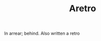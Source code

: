 ---
title: Aretro
letter: A
permalink: "/definitions/aretro.html"
body: In arrear; behind. Also written a retro
published_at: '2018-07-07'
source: Black's Law Dictionary
layout: post
---